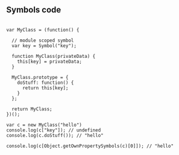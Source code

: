 ##  Symbols code

<pre>
	<code data-trim style="max-height: 570px;">
var MyClass = (function() {

  // module scoped symbol
  var key = Symbol("key");

  function MyClass(privateData) {
    this[key] = privateData;
  }

  MyClass.prototype = {
    doStuff: function() {
      return this[key];
    }
  };

  return MyClass;
})();

var c = new MyClass("hello")
console.log(c["key"]); // undefined
console.log(c.doStuff()); // "hello"

console.log(c[Object.getOwnPropertySymbols(c)[0]]); // "hello"
	</code>
</pre>